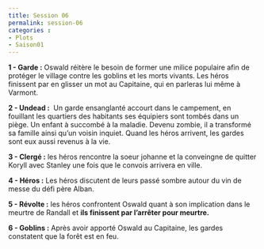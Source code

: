 ```yaml
---
title: Session 06
permalink: session-06
categories : 
- Plots 
- Saison01
---
```


**1 - Garde :** Oswald réitère le besoin de former une milice populaire afin de protéger le village contre les goblins et les morts vivants. Les héros finissent par en glisser un mot au Capitaine, qui en parleras lui même à Varmont.

**2 - Undead :**  Un garde ensanglanté accourt dans le campement, en fouillant les quartiers des habitants ses équipiers sont tombés dans un piège. Un enfant à succombé à la maladie. Devenu zombie, il a transformé sa famille ainsi qu’un voisin inquiet. Quand les héros arrivent, les gardes sont eux aussi revenus à la vie.

**3 - Clergé :** les héros rencontre la soeur johanne et la conveingne de quitter Koryll avec Stanley une fois que le convois arrivera en ville.

**4 - Héros :** Les héros discutent de leurs passé sombre autour du vin de messe du défi père Alban.

**5 - Révolte :** les héros confrontent Oswald quant à son implication dans le meurtre de Randall et **ils finissent par l’arrêter pour meurtre.**

**6 - Goblins :** Après avoir apporté Oswald au Capitaine, les gardes constatent que la forêt est en feu.
